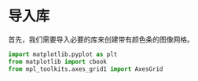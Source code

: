 # 导入库

首先，我们需要导入必要的库来创建带有颜色条的图像网格。

```python
import matplotlib.pyplot as plt
from matplotlib import cbook
from mpl_toolkits.axes_grid1 import AxesGrid
```
